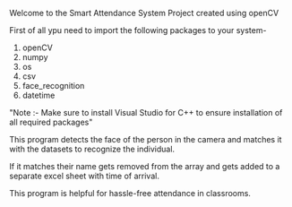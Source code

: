 Welcome to the Smart Attendance System Project created using openCV

First of all ypu need to import the following packages to your system-
1. openCV
2. numpy
3. os
4. csv
5. face_recognition
6. datetime

"Note :- Make sure to install Visual Studio for C++ to ensure installation of all required packages"

This program detects the face of the person in the camera and matches it with the datasets to recognize the individual.

If it matches their name gets removed from the array and gets added to a separate excel sheet with time of arrival.

This program is helpful for hassle-free attendance in classrooms.
